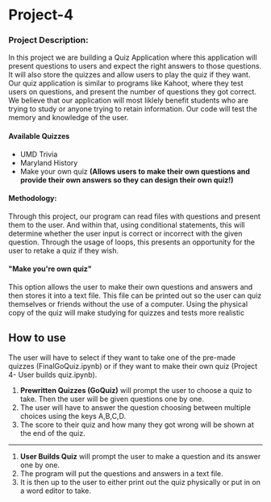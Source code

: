 # Project-4

### Project Description:
In this project we are building a Quiz Application where this application will present questions to users and expect the right answers to those questions. It will also store the quizzes and allow users to play the quiz if they want. Our quiz application is similar to programs like Kahoot, where they test users on questions, and present the number of questions they got correct. We believe that our application will most liklely benefit students who are trying to study or anyone trying to retain information. Our code will test the memory and knowledge of the user.

#### Available Quizzes
- UMD Trivia
- Maryland History 
- Make your own quiz **(Allows users to make their own questions and provide their own answers so they can design their own quiz!)**

#### Methodology:
Through this project, our program can read files with questions and present them to the user. And within that, using conditional statements, this will determine whether the user input is correct or incorrect with the given question. Through the usage of loops, this presents an opportunity for the user to retake a quiz if they wish.
#### "Make you're own quiz" 
This option allows the user to make their own questions and answers and then stores it into a text file. This file can be printed out so the user can quiz themselves or friends without the use of a computer. Using the physical copy of the quiz will make studying for quizzes and tests more realistic

How to use
----------
The user will have to select if they want to take one of the pre-made quizzes (FinalGoQuiz.ipynb) or if they want to make their own quiz (Project 4- User builds quiz.ipynb).

1. **Prewritten Quizzes (GoQuiz)** will prompt the user to choose a quiz to take. Then the user will be given questions one by one.
2. The user will have to answer the question choosing between multiple choices using the keys A,B,C,D.
3. The score to their quiz and how many they got wrong will be shown at the end of the quiz.

-------
1. **User Builds Quiz** will prompt the user to make a question and its answer one by one.
2. The program will put the questions and answers in a text file. 
3. It is then up to the user to either print out the quiz physically or put in on a word editor to take.
